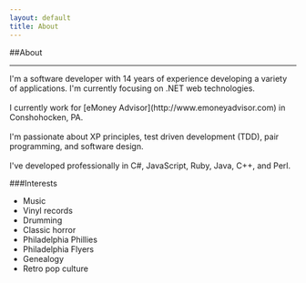 ```yaml
---
layout: default
title: About
---
```

##About
<hr/>
I'm a software developer with 14 years of experience developing a variety of
applications. I'm currently focusing on .NET web technologies.
<br/><br/>
I currently work for [eMoney Advisor](http://www.emoneyadvisor.com) in Conshohocken, PA.
<br/><br/>
I'm passionate about XP principles, test driven development (TDD), pair
programming, and software
design.
<br/><br/>
I've developed professionally in C#, JavaScript, Ruby, Java, C++, and Perl.

###Interests
* Music
* Vinyl records
* Drumming
* Classic horror
* Philadelphia Phillies
* Philadelphia Flyers
* Genealogy
* Retro pop culture
